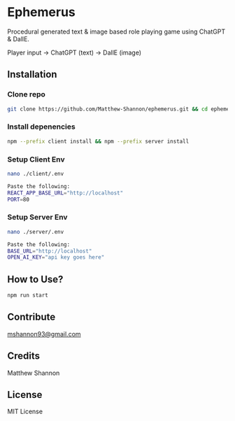 # Ephemerus

Procedural generated text & image based role playing game using ChatGPT & DallE.

Player input -> ChatGPT (text) -> DallE (image)

## Installation
### Clone repo
```bash
git clone https://github.com/Matthew-Shannon/ephemerus.git && cd ephemerus
```

### Install depenencies
```bash
npm --prefix client install && npm --prefix server install
```

### Setup Client Env

```bash
nano ./client/.env

Paste the following:
REACT_APP_BASE_URL="http://localhost"
PORT=80
```

### Setup Server Env
```bash 
nano ./server/.env

Paste the following:
BASE_URL="http://localhost"
OPEN_AI_KEY="api key goes here"
```

## How to Use?
```bash
npm run start
``` 

## Contribute
mshannon93@gmail.com

## Credits
Matthew Shannon

## License
MIT License
